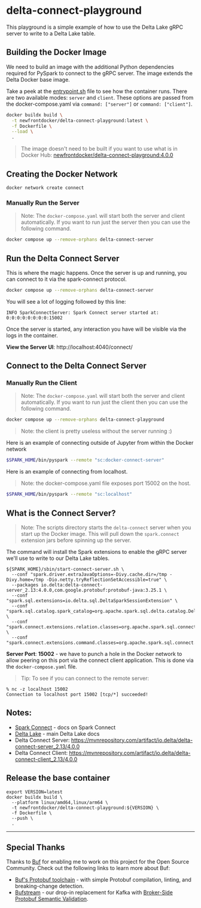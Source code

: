 # delta-connect-playground
This playground is a simple example of how to use the Delta Lake gRPC server to write to a Delta Lake table.

## Building the Docker Image
We need to build an image with the additional Python dependencies required for PySpark to connect to the gRPC server. The image extends the Delta Docker base image. 

Take a peek at the [entrypoint.sh](./scripts/entrypoint.sh) file to see how the container runs. There are two available modes: `server` and `client`. These options are passed from the docker-compose.yaml via `command: ["server"]` or `command: ["client"]`. 

~~~bash
docker buildx build \
  -t newfrontdocker/delta-connect-playground:latest \
  -f Dockerfile \
  --load \
  .
~~~

> The image doesn't need to be built if you want to use what is in Docker Hub: [newfrontdocker/delta-connect-playground:4.0.0](https://hub.docker.com/r/newfrontdocker/delta-connect-playground/tags)

## Creating the Docker Network
~~~
docker network create connect
~~~

### Manually Run the Server
> Note: The `docker-compose.yaml` will start both the server and client automatically. If you want to run just the server then you can use the following command.
```bash
docker compose up --remove-orphans delta-connect-server
```

## Run the Delta Connect Server
This is where the magic happens. Once the server is up and running, you can connect to it via the spark-connect protocol. 

~~~bash
docker compose up --remove-orphans delta-connect-server
~~~

You will see a lot of logging followed by this line:

```text
INFO SparkConnectServer: Spark Connect server started at: 0:0:0:0:0:0:0:0:15002
```

Once the server is started, any interaction you have will be visible via the logs in the container.

**View the Server UI**: http://localhost:4040/connect/

## Connect to the Delta Connect Server

### Manually Run the Client
> Note: The `docker-compose.yaml` will start both the server and client automatically. If you want to run just the client then you can use the following command.

```bash
docker compose up --remove-orphans delta-connect-playground 
```
> Note: the client is pretty useless without the server running :)

Here is an example of connecting outside of Jupyter from within the Docker network
```bash
$SPARK_HOME/bin/pyspark --remote "sc:docker-connect-server"
```

Here is an example of connecting from localhost.
> Note: the docker-compose.yaml file exposes port 15002 on the host.
```bash
$SPARK_HOME/bin/pyspark --remote "sc:localhost"
```

## What is the Connect Server?
> Note: The scripts directory starts the `delta-connect` server when you start up the Docker image. This will pull down the `spark.connect` extension jars before spinning up the server.

The command will install the Spark extensions to enable the gRPC server we'll use to write to our Delta Lake tables.
```text
${SPARK_HOME}/sbin/start-connect-server.sh \
  --conf "spark.driver.extraJavaOptions=-Divy.cache.dir=/tmp -Divy.home=/tmp -Dio.netty.tryReflectionSetAccessible=true" \
  --packages io.delta:delta-connect-server_2.13:4.0.0,com.google.protobuf:protobuf-java:3.25.1 \
  --conf "spark.sql.extensions=io.delta.sql.DeltaSparkSessionExtension" \
  --conf "spark.sql.catalog.spark_catalog=org.apache.spark.sql.delta.catalog.DeltaCatalog" \
  --conf "spark.connect.extensions.relation.classes=org.apache.spark.sql.connect.delta.DeltaRelationPlugin" \
  --conf "spark.connect.extensions.command.classes=org.apache.spark.sql.connect.delta.DeltaCommandPlugin"
```

**Server Port**: **15002** - we have to punch a hole in the Docker network to allow peering on this port via the connect client application. This is done via the `docker-compose.yaml` file.

> Tip: To see if you can connect to the remote server:
```text
% nc -z localhost 15002
Connection to localhost port 15002 [tcp/*] succeeded!
```

## Notes: 
* [Spark Connect](https://spark.apache.org/docs/latest/spark-connect-overview.html) - docs on Spark Connect
* [Delta Lake](https://delta.io/) - main Delta Lake docs
* Delta Connect Server: https://mvnrepository.com/artifact/io.delta/delta-connect-server_2.13/4.0.0
* Delta Connect Client: https://mvnrepository.com/artifact/io.delta/delta-connect-client_2.13/4.0.0

## Release the base container
~~~
export VERSION=latest
docker buildx build \
  --platform linux/amd64,linux/arm64 \
  -t newfrontdocker/delta-connect-playground:${VERSION} \
  -f Dockerfile \
  --push \
  .
~~~
---
## Special Thanks

Thanks to [Buf](https://buf.build/home) for enabling me to work on this project for the Open Source Community. Check out the following links to learn more about Buf:
* [Buf's Protobuf toolchain](https://buf.build/product/cli) - with simple Protobuf compilation, linting, and breaking-change detection.
* [Bufstream](https://buf.build/product/bufstream) - our drop-in replacement for Kafka with [Broker-Side Protobuf Semantic Validation](https://buf.build/blog/semantic-validation).
